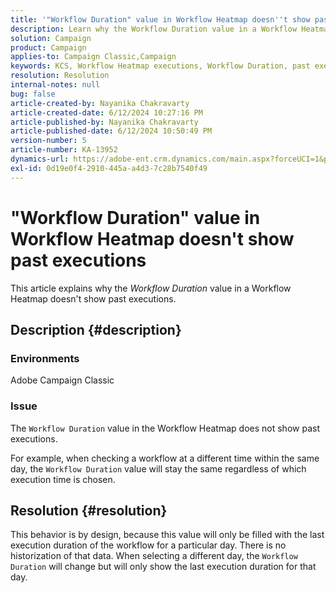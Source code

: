 ```yaml
---
title: '"Workflow Duration" value in Workflow Heatmap doesn''t show past executions'
description: Learn why the Workflow Duration value in a Workflow Heatmap doesn't show past executions.
solution: Campaign
product: Campaign
applies-to: Campaign Classic,Campaign
keywords: KCS, Workflow Heatmap executions, Workflow Duration, past executions, Adobe Campaign
resolution: Resolution
internal-notes: null
bug: false
article-created-by: Nayanika Chakravarty
article-created-date: 6/12/2024 10:27:16 PM
article-published-by: Nayanika Chakravarty
article-published-date: 6/12/2024 10:50:49 PM
version-number: 5
article-number: KA-13952
dynamics-url: https://adobe-ent.crm.dynamics.com/main.aspx?forceUCI=1&pagetype=entityrecord&etn=knowledgearticle&id=9dec01ea-0a29-ef11-840a-000d3a3764e0
exl-id: 0d19e0f4-2910-445a-a4d3-7c28b7540f49
---
```

# "Workflow Duration" value in Workflow Heatmap doesn't show past executions


This article explains why the *Workflow Duration* value in a Workflow Heatmap doesn't show past executions.

## Description {#description}


### <b>Environments</b>

Adobe Campaign Classic

### <b>Issue</b>

The `Workflow Duration` value in the Workflow Heatmap does not show past executions.

For example, when checking a workflow at a different time within the same day, the `Workflow Duration` value will stay the same regardless of which execution time is chosen.


## Resolution {#resolution}


This behavior is by design, because this value will only be filled with the last execution duration of the workflow for a particular day. There is no historization of that data. When selecting a different day, the `Workflow Duration` will change but will only show the last execution duration for that day.
